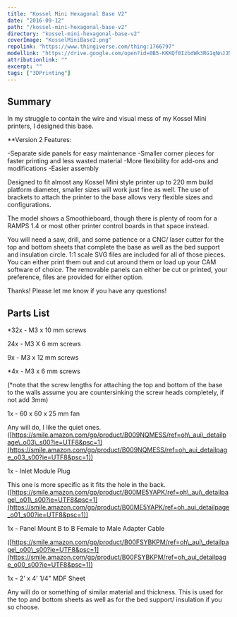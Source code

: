 ```yaml
---
title: "Kossel Mini Hexagonal Base V2"
date: "2016-09-12"
path: "/kossel-mini-hexagonal-base-v2"
directory: "kossel-mini-hexagonal-base-v2"
coverImage: "KosselMiniBase2.png"
repolink: "https://www.thingiverse.com/thing:1766797"
modellink: "https://drive.google.com/open?id=0B5-KKKQf0IzbdWk3RG1qNnJJNHc"
attributionlink: ""
excerpt: ""
tags: ["3DPrinting"]
---
```


## Summary

In my struggle to contain the wire and visual mess of my Kossel Mini printers, I designed this base.

\*\*Version 2 Features:

\-Separate side panels for easy maintenance -Smaller corner pieces for faster printing and less wasted material -More flexibility for add-ons and modifications -Easier assembly

Designed to fit almost any Kossel Mini style printer up to 220 mm build platform diameter, smaller sizes will work just fine as well. The use of brackets to attach the printer to the base allows very flexible sizes and configurations.

The model shows a Smoothieboard, though there is plenty of room for a RAMPS 1.4 or most other printer control boards in that space instead.

You will need a saw, drill, and some patience or a CNC/ laser cutter for the top and bottom sheets that complete the base as well as the bed support and insulation circle. 1:1 scale SVG files are included for all of those pieces. You can either print them out and cut around them or load up your CAM software of choice. The removable panels can either be cut or printed, your preference, files are provided for either option.

Thanks! Please let me know if you have any questions!

## Parts List

\*32x - M3 x 10 mm screws

24x - M3 X 6 mm screws

9x - M3 x 12 mm screws

\*4x - M3 x 6 mm screws

(\*note that the screw lengths for attaching the top and bottom of the base to the walls assume you are countersinking the screw heads completely, if not add 3mm)

1x - 60 x 60 x 25 mm fan

Any will do, I like the quiet ones. ([https://smile.amazon.com/gp/product/B009NQMESS/ref=oh\_aui\_detailpage\_o03\_s00?ie=UTF8&psc=1](https://smile.amazon.com/gp/product/B009NQMESS/ref=oh_aui_detailpage_o03_s00?ie=UTF8&psc=1))

1x - Inlet Module Plug

This one is more specific as it fits the hole in the back. ([https://smile.amazon.com/gp/product/B00ME5YAPK/ref=oh\_aui\_detailpage\_o01\_s00?ie=UTF8&psc=1](https://smile.amazon.com/gp/product/B00ME5YAPK/ref=oh_aui_detailpage_o01_s00?ie=UTF8&psc=1))

1x - Panel Mount B to B Female to Male Adapter Cable

([https://smile.amazon.com/gp/product/B00FSYBKPM/ref=oh\_aui\_detailpage\_o00\_s00?ie=UTF8&psc=1](https://smile.amazon.com/gp/product/B00FSYBKPM/ref=oh_aui_detailpage_o00_s00?ie=UTF8&psc=1))

1x - 2' x 4' 1/4" MDF Sheet

Any will do or something of similar material and thickness. This is used for the top and bottom sheets as well as for the bed support/ insulation if you so choose.